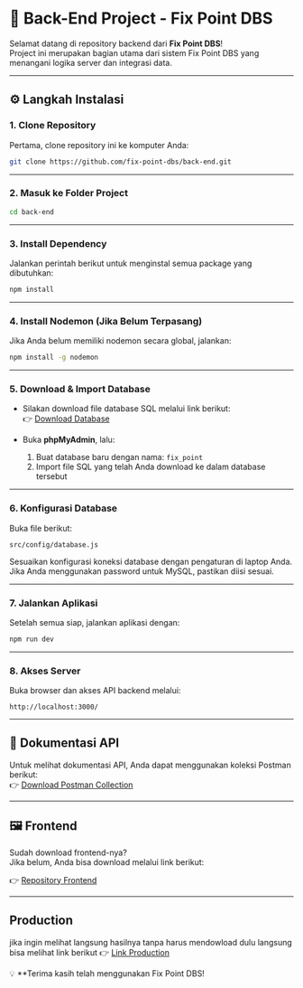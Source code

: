 # 🚀 Back-End Project - Fix Point DBS

Selamat datang di repository backend dari **Fix Point DBS**!  
Project ini merupakan bagian utama dari sistem Fix Point DBS yang menangani logika server dan integrasi data.

---

## ⚙️ Langkah Instalasi

### 1. Clone Repository
Pertama, clone repository ini ke komputer Anda:

```bash
git clone https://github.com/fix-point-dbs/back-end.git
```

---

### 2. Masuk ke Folder Project

```bash
cd back-end
```

---

### 3. Install Dependency

Jalankan perintah berikut untuk menginstal semua package yang dibutuhkan:

```bash
npm install
```

---

### 4. Install Nodemon (Jika Belum Terpasang)

Jika Anda belum memiliki nodemon secara global, jalankan:

```bash
npm install -g nodemon
```

---

### 5. Download & Import Database

- Silakan download file database SQL melalui link berikut:  
  👉 [Download Database](https://drive.com/xxxxxxx)

- Buka **phpMyAdmin**, lalu:
  1. Buat database baru dengan nama: `fix_point`
  2. Import file SQL yang telah Anda download ke dalam database tersebut

---

### 6. Konfigurasi Database

Buka file berikut:

```
src/config/database.js
```

Sesuaikan konfigurasi koneksi database dengan pengaturan di laptop Anda.  
Jika Anda menggunakan password untuk MySQL, pastikan diisi sesuai.

---

### 7. Jalankan Aplikasi

Setelah semua siap, jalankan aplikasi dengan:

```bash
npm run dev
```

---

### 8. Akses Server

Buka browser dan akses API backend melalui:

```
http://localhost:3000/
```

---

## 📮 Dokumentasi API

Untuk melihat dokumentasi API, Anda dapat menggunakan koleksi Postman berikut:  
👉 [Download Postman Collection](https://drive.com/xxx)

---

## 🖼️ Frontend

Sudah download frontend-nya?  
Jika belum, Anda bisa download melalui link berikut:

👉 [Repository Frontend](https://github.com/fix-point-dbs/front-end)

---

## Production

jika ingin melihat langsung hasilnya tanpa harus mendowload dulu langsung bisa melihat link berikut
👉 [Link Production](https://fixpoint.adza-zarif.my.id)

💡 **Terima kasih telah menggunakan Fix Point DBS!  